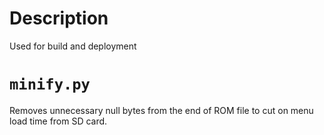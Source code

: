 # Description
Used for build and deployment

# `minify.py`
Removes unnecessary null bytes from the end of ROM file to cut on menu load time from SD card.
